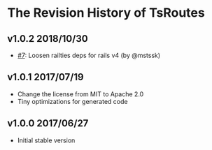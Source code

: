 # The Revision History of TsRoutes

## v1.0.2 2018/10/30

* [#7](https://github.com/bitjourney/ts_routes-rails/pull/7): Loosen railties deps for rails v4 (by @mstssk)

## v1.0.1 2017/07/19

* Change the license from MIT to Apache 2.0
* Tiny optimizations for generated code

## v1.0.0 2017/06/27

* Initial stable version
